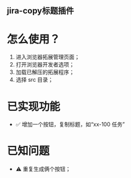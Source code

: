 ## jira-copy标题插件

# 怎么使用？
 1. 进入浏览器拓展管理页面；
 2. 打开浏览器开发者选项；
 3. 加载已解压的拓展程序；
 4. 选择 src 目录；


# 已实现功能
 - ✅ 增加一个按钮，复制标题，如“xx-100 任务”
 
# 已知问题
 - ⚠️ 重复生成俩个按钮；

